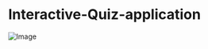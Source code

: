 # Interactive-Quiz-application
![Image](https://github.com/user-attachments/assets/733e7dae-4ea7-491e-8b1c-9c1a68e37c67)
